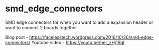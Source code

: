 # smd_edge_connectors
SMD edge connectors for when you want to add a expansion header or want to connect 2 boards together

Blog post - https://facelesstech.wordpress.com/2016/10/26/smd-edge-connectors/
Youtube video - https://youtu.be/her_zHj1RqI
